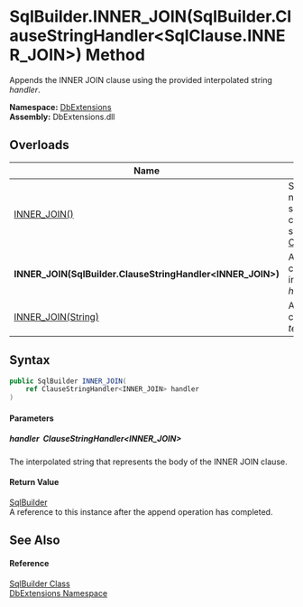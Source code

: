 SqlBuilder.INNER_JOIN(SqlBuilder.ClauseStringHandler&lt;SqlClause.INNER_JOIN>) Method
=====================================================================================
Appends the INNER JOIN clause using the provided interpolated string *handler*.
  
**Namespace:** [DbExtensions][1]  
**Assembly:** DbExtensions.dll

Overloads
---------

| Name                                                          | Description                                                                                                                                             |
| ------------------------------------------------------------- | ------------------------------------------------------------------------------------------------------------------------------------------------------- |
| [INNER_JOIN()][2]                                             | Sets INNER JOIN as the next clause, to be used by subsequent calls to clause continuation methods, such as [_If(Boolean, ConditionalStringHandler)][3]. |
| **INNER_JOIN(SqlBuilder.ClauseStringHandler&lt;INNER_JOIN>)** | Appends the INNER JOIN clause using the provided interpolated string *handler*.                                                                         |
| [INNER_JOIN(String)][4]                                       | Appends the INNER JOIN clause using the provided *text*.                                                                                                |


Syntax
------

```csharp
public SqlBuilder INNER_JOIN(
	ref ClauseStringHandler<INNER_JOIN> handler
)
```

#### Parameters

##### *handler*  ClauseStringHandler&lt;INNER_JOIN>
The interpolated string that represents the body of the INNER JOIN clause.

#### Return Value
[SqlBuilder][5]  
A reference to this instance after the append operation has completed.

See Also
--------

#### Reference
[SqlBuilder Class][5]  
[DbExtensions Namespace][1]  

[1]: ../README.md
[2]: INNER_JOIN.md
[3]: _If.md
[4]: INNER_JOIN_2.md
[5]: README.md